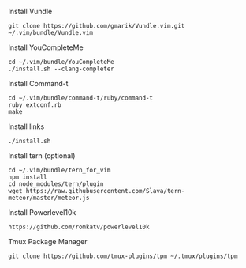Install Vundle

	git clone https://github.com/gmarik/Vundle.vim.git ~/.vim/bundle/Vundle.vim	

Install YouCompleteMe

	cd ~/.vim/bundle/YouCompleteMe
	./install.sh --clang-completer

Install Command-t

    cd ~/.vim/bundle/command-t/ruby/command-t
    ruby extconf.rb
    make

Install links

	./install.sh

Install tern (optional)

    cd ~/.vim/bundle/tern_for_vim
    npm install
    cd node_modules/tern/plugin
    wget https://raw.githubusercontent.com/Slava/tern-meteor/master/meteor.js

Install Powerlevel10k

    https://github.com/romkatv/powerlevel10k

Tmux Package Manager

    git clone https://github.com/tmux-plugins/tpm ~/.tmux/plugins/tpm


